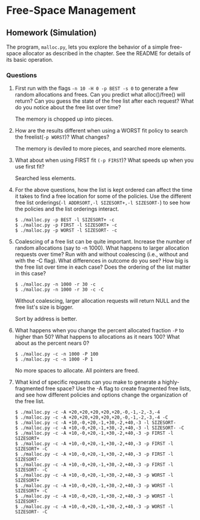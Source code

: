 # Free-Space Management

## Homework (Simulation)

The program, `malloc.py`, lets you explore the behavior of a simple free-space allocator as described in the chapter. See the README for details of its basic operation.

### Questions

1. First run with the flags `-n 10 -H 0 -p BEST -s 0` to generate a few random allocations and frees. Can you predict what alloc()/free() will return? Can you guess the state of the free list after each request? What do you notice about the free list over time?

    The memory is chopped up into pieces.

2. How are the results different when using a WORST fit policy to search the freelist(`-p WORST`)? What changes?

    The memory is deviled to more pieces, and searched more elements.

3. What about when using FIRST fit `(-p FIRST`)? What speeds up when you use first fit?

    Searched less elements.

4. For the above questions, how the list is kept ordered can affect the time it takes to find a free location for some of the policies. Use the different free list orderings(`-l ADDRSORT,-l SIZESORT+,-l SIZESORT-`) to see how the policies and the list orderings interact.

    ```
    $ ./malloc.py -p BEST -l SIZESORT+ -c
    $ ./malloc.py -p FIRST -l SIZESORT+ -c
    $ ./malloc.py -p WORST -l SIZESORT- -c
    ```
5. Coalescing of a free list can be quite important. Increase the number of random allocations (say to -n 1000). What happens to larger allocation requests over time? Run with and without coalescing (i.e., without and with the -C flag). What differences in outcome do you see? How big is the free list over time in each case? Does the ordering of the list matter in this case?

    ```
    $ ./malloc.py -n 1000 -r 30 -c
    $ ./malloc.py -n 1000 -r 30 -c -C
    ```

    Without coalescing, larger allocation requests will return NULL and the free list's size is bigger.

    Sort by address is better.

6. What happens when you change the percent allocated fraction `-P` to higher than 50? What happens to allocations as it nears 100? What about as the percent nears 0?

    ```
    $ ./malloc.py -c -n 1000 -P 100
    $ ./malloc.py -c -n 1000 -P 1
    ```

    No more spaces to allocate. All pointers are freed.

7. What kind of specific requests can you make to generate a highly-fragmented free space? Use the -A flag to create fragmented free lists, and see how different policies and options change the organization of the free list.

    ```
    $ ./malloc.py -c -A +20,+20,+20,+20,+20,-0,-1,-2,-3,-4
    $ ./malloc.py -c -A +20,+20,+20,+20,+20,-0,-1,-2,-3,-4 -C
    $ ./malloc.py -c -A +10,-0,+20,-1,+30,-2,+40,-3 -l SIZESORT-
    $ ./malloc.py -c -A +10,-0,+20,-1,+30,-2,+40,-3 -l SIZESORT- -C
    $ ./malloc.py -c -A +10,-0,+20,-1,+30,-2,+40,-3 -p FIRST -l SIZESORT+
    $ ./malloc.py -c -A +10,-0,+20,-1,+30,-2,+40,-3 -p FIRST -l SIZESORT+ -C
    $ ./malloc.py -c -A +10,-0,+20,-1,+30,-2,+40,-3 -p FIRST -l SIZESORT-
    $ ./malloc.py -c -A +10,-0,+20,-1,+30,-2,+40,-3 -p FIRST -l SIZESORT- -C
    $ ./malloc.py -c -A +10,-0,+20,-1,+30,-2,+40,-3 -p WORST -l SIZESORT+
    $ ./malloc.py -c -A +10,-0,+20,-1,+30,-2,+40,-3 -p WORST -l SIZESORT+ -C
    $ ./malloc.py -c -A +10,-0,+20,-1,+30,-2,+40,-3 -p WORST -l SIZESORT-
    $ ./malloc.py -c -A +10,-0,+20,-1,+30,-2,+40,-3 -p WORST -l SIZESORT- -C
    ```
